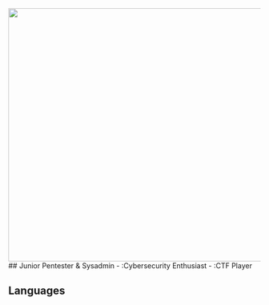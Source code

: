 <img src="https://github.com/j4ckie0x17/j4ckie0x17/blob/main/media/kuaker.gif" height="506" width="835">
## Junior Pentester & Sysadmin 
- :Cybersecurity Enthusiast
- :CTF Player

## Languages

